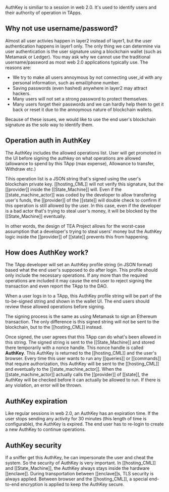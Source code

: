 AuthKey is similiar to a session in web 2.0. It's used to identify users and their authority of operation in TApps.

## Why not use username/password?
Almost all user activies happen in layer2 instead of layer1, but the user authentication happens in layer1 only. The only thing we can determine via user authentication is the user signature using a blockchain wallet (such as Metamask or Ledger). You may ask why we cannot use the traditional username/password as most web 2.0 applications typically use. The reasons are:

- We try to make all users annoymous by not connecting user_id with any personal information, such as email/phone number.
- Saving passwords (even hashed) anywhere in layer2 may attract hackers.
- Many users will not set a strong password to protect themselves.
- Many users forget their passwords and we can hardly help them to get it back or reset it due to the annoymous nature of blockchain wallets.

Because of these issues, we would like to use the end user's blockchain signature as the solo way to identify them.

## Operation auth in AuthKey
The AuthKey includes the allowed operations list. User will get promoted in the UI before signing the authkey on what operations are allowed (allowance to spend by this TApp (max expense), Allowance to transfer, Withdraw etc.)

Tihis operation list is a JSON string that's signed using the user's blockchain private key. [[hosting_CML]] will not verify this signature, but the [[provider]] inside the [[State_Machine]] will. Even if the [[state_machine_actor]] was coded by the developer to allow transfering user's funds, the [[provider]] of the [[state]] will double check to confirm if this operation is still allowed by the user. In this case, even if the developer is a bad actor that's trying to steal user's money, it will be blocked by the [[State_Machine]] eventually. 

In other words, the design of TEA Project allows for the worst-case assumption that a developer's trying to steal users' money but the AuthKey logic inside the [[provider]] of [[state]] prevents this from happening.

## How does AuthKey work?
The TApp developer will set an AuthKey profile string (in JSON format) based what the end user's supposed to do after login. This profile should only include the necessary operations. If any more than the required operations are included it may cause the end user to reject signing the transaction and even report the TApp to the DAO.

When a user logs in to a TApp, this AuthKey profile string will be part of the to-be-signed string and shown in the wallet UI. The end users should review these allowed operations before signing. 

The signing process is the same as using Metamask to sign an Ethereum transaction. The only difference is this signed string will not be sent to the blockchain, but to the [[hosting_CML]] instead.

Once signed, the user agrees that this TApp can do what's been allowed in this string. The signed string is sent to the [[State_Machine]] and stored there temporarily with a nonce handle. This nonce handle is called **AuthKey**. This AuthKey is returned to the [[hosting_CML]] and the user's browser. Every time this user wants to run any [[queries]] or [[commands]] that require authorization, this AuthKey will be sent to the [[hosting_CML]] and eventually to the [[state_machine_actor]]. When the [[state_machine_actor]] actually calls the [[provider]] of [[state]], the AuthKey will be checked before it can actually be allowed to run. If there is any violation, an error will be thrown.

## AuthKey expiration
Like regular sessions in web 2.0, an AuthKey has an expiration time. If the user stops sending any activity for 30 minutes (this length of time is configurable), the AuthKey is expired. The end user has to re-login to create a new AuthKey to continue operations.

## AuthKey security
If a sniffer get this AuthKey, he can impersonate the user and cheat the system. So the security of AuthKey is very important. In [[hosting_CML]] and [[State_Machine]], the AuthKey always stays inside the hardware [[enclave]]. During transportation between [[enclave]]s, TLS security is always applied. Between browser and the [[hosting_CML]], a special end-to-end encryption is applied to keep the AuthKey secure. 
